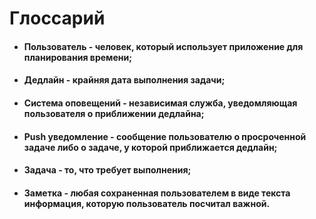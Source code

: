 # Глоссарий
* #### Пользователь - человек, который использует приложение для планирования времени;
* #### Дедлайн - крайняя дата выполнения задачи;
* #### Система оповещений - независимая служба,  уведомляющая пользователя о приближении дедлайна;
* #### Push уведомление - сообщение пользователю о просроченной задаче либо о задаче, у которой приближается дедлайн;
* #### Задача - то, что требует выполнения;
* #### Заметка - любая сохраненная пользователем в виде текста информация, которую пользователь посчитал важной.
